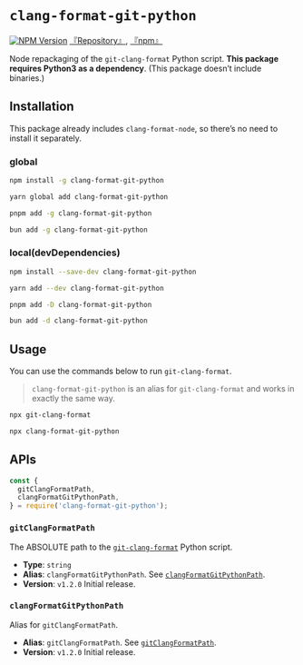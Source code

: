 # `clang-format-git-python`

[![NPM Version](https://img.shields.io/npm/v/clang-format-git-python)](https://www.npmjs.com/package/clang-format-git-python) [『Repository』](https://github.com/lumirlumir/npm-clang-format-node/tree/main/packages/clang-format-git-python), [『npm』](https://www.npmjs.com/package/clang-format-git-python)

Node repackaging of the `git-clang-format` Python script. **This package requires Python3 as a dependency**. (This package doesn’t include binaries.)

## Installation

This package already includes `clang-format-node`, so there’s no need to install it separately.

### global

```bash
npm install -g clang-format-git-python
```

```bash
yarn global add clang-format-git-python
```

```bash
pnpm add -g clang-format-git-python
```

```bash
bun add -g clang-format-git-python
```

### local(devDependencies)

```bash
npm install --save-dev clang-format-git-python
```

```bash
yarn add --dev clang-format-git-python
```

```bash
pnpm add -D clang-format-git-python
```

```bash
bun add -d clang-format-git-python
```

## Usage

You can use the commands below to run `git-clang-format`.

> `clang-format-git-python` is an alias for `git-clang-format` and works in exactly the same way.

```bash
npx git-clang-format
```

```bash
npx clang-format-git-python
```

## APIs

```javascript
const {
  gitClangFormatPath,
  clangFormatGitPythonPath,
} = require('clang-format-git-python');
```

### `gitClangFormatPath`

The ABSOLUTE path to the [`git-clang-format`](https://github.com/lumirlumir/npm-clang-format-node/blob/main/packages/clang-format-git-python/src/script/git-clang-format) Python script.

- **Type**: `string`
- **Alias**: `clangFormatGitPythonPath`. See [`clangFormatGitPythonPath`](#clangformatgitpythonpath).
- **Version**: `v1.2.0` Initial release.

### `clangFormatGitPythonPath`

Alias for `gitClangFormatPath`.

- **Alias**: `gitClangFormatPath`. See [`gitClangFormatPath`](#gitclangformatpath).
- **Version**: `v1.2.0` Initial release.
